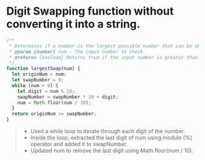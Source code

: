 # Digit Swapping function without converting it into a string.

```js
/**
 * Determines if a number is the largest possible number that can be obtained by swapping its digits.
 * @param {number} num - The input number to check.
 * @returns {boolean} Returns true if the input number is greater than or equal to the largest possible number obtained by swapping its digits; otherwise, returns false.
 */
function largestSwap(num) {
  let originNum = num;
  let swapNumber = 0;
  while (num > 0) {
    let digit = num % 10;
    swapNumber = swapNumber * 10 + digit;
    num = Math.floor(num / 10);
  }
  return originNum >= swapNumber;
}
```

> - Used a while loop to iterate through each digit of the number.
> - Inside the loop, extracted the last digit of num using modulo (%) operator and added it to swapNumber.
> - Updated num to remove the last digit using Math.floor(num / 10).
